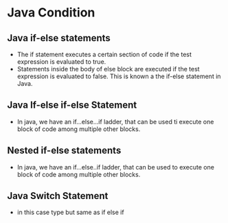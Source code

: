 # Java Condition

## Java if-else statements
- The if statement executes a certain section of code if the test expression is evaluated to true.
- Statements inside the body of else block are executed if the test expression is evaluated to false. This is known a the if-else statement in Java.

## Java If-else if-else Statement
- In java, we have an if...else...if ladder, that can be used ti execute one block of code among multiple other blocks.

## Nested if-else statements
- In java, we have an if...else..if ladder, that can be used to execute one block of code among multiple other blocks.

## Java Switch Statement
- in this case type  but same as if else if